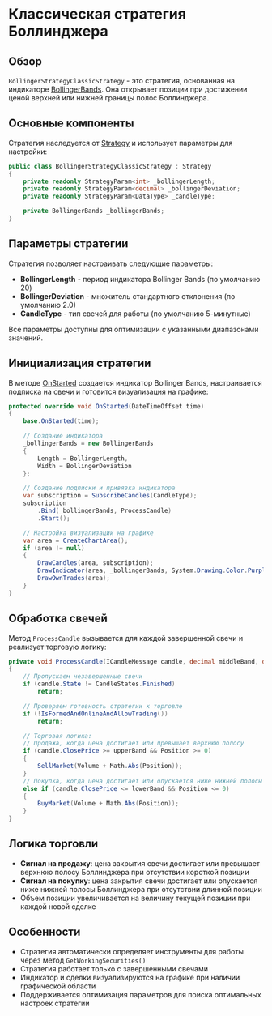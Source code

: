 # Классическая стратегия Боллинджера

## Обзор

`BollingerStrategyClassicStrategy` - это стратегия, основанная на индикаторе [BollingerBands](xref:StockSharp.Algo.Indicators.BollingerBands). Она открывает позиции при достижении ценой верхней или нижней границы полос Боллинджера.

## Основные компоненты

Стратегия наследуется от [Strategy](xref:StockSharp.Algo.Strategies.Strategy) и использует параметры для настройки:

```cs
public class BollingerStrategyClassicStrategy : Strategy
{
    private readonly StrategyParam<int> _bollingerLength;
    private readonly StrategyParam<decimal> _bollingerDeviation;
    private readonly StrategyParam<DataType> _candleType;

    private BollingerBands _bollingerBands;
}
```

## Параметры стратегии

Стратегия позволяет настраивать следующие параметры:

- **BollingerLength** - период индикатора Bollinger Bands (по умолчанию 20)
- **BollingerDeviation** - множитель стандартного отклонения (по умолчанию 2.0)
- **CandleType** - тип свечей для работы (по умолчанию 5-минутные)

Все параметры доступны для оптимизации с указанными диапазонами значений.

## Инициализация стратегии

В методе [OnStarted](xref:StockSharp.Algo.Strategies.Strategy.OnStarted(System.DateTimeOffset)) создается индикатор Bollinger Bands, настраивается подписка на свечи и готовится визуализация на графике:

```cs
protected override void OnStarted(DateTimeOffset time)
{
    base.OnStarted(time);

    // Создание индикатора
    _bollingerBands = new BollingerBands
    {
        Length = BollingerLength,
        Width = BollingerDeviation
    };

    // Создание подписки и привязка индикатора
    var subscription = SubscribeCandles(CandleType);
    subscription
        .Bind(_bollingerBands, ProcessCandle)
        .Start();

    // Настройка визуализации на графике
    var area = CreateChartArea();
    if (area != null)
    {
        DrawCandles(area, subscription);
        DrawIndicator(area, _bollingerBands, System.Drawing.Color.Purple);
        DrawOwnTrades(area);
    }
}
```

## Обработка свечей

Метод `ProcessCandle` вызывается для каждой завершенной свечи и реализует торговую логику:

```cs
private void ProcessCandle(ICandleMessage candle, decimal middleBand, decimal upperBand, decimal lowerBand)
{
    // Пропускаем незавершенные свечи
    if (candle.State != CandleStates.Finished)
        return;

    // Проверяем готовность стратегии к торговле
    if (!IsFormedAndOnlineAndAllowTrading())
        return;

    // Торговая логика:
    // Продажа, когда цена достигает или превышает верхнюю полосу
    if (candle.ClosePrice >= upperBand && Position >= 0)
    {
        SellMarket(Volume + Math.Abs(Position));
    }
    // Покупка, когда цена достигает или опускается ниже нижней полосы
    else if (candle.ClosePrice <= lowerBand && Position <= 0)
    {
        BuyMarket(Volume + Math.Abs(Position));
    }
}
```

## Логика торговли

- **Сигнал на продажу**: цена закрытия свечи достигает или превышает верхнюю полосу Боллинджера при отсутствии короткой позиции
- **Сигнал на покупку**: цена закрытия свечи достигает или опускается ниже нижней полосы Боллинджера при отсутствии длинной позиции
- Объем позиции увеличивается на величину текущей позиции при каждой новой сделке

## Особенности

- Стратегия автоматически определяет инструменты для работы через метод `GetWorkingSecurities()`
- Стратегия работает только с завершенными свечами
- Индикатор и сделки визуализируются на графике при наличии графической области
- Поддерживается оптимизация параметров для поиска оптимальных настроек стратегии